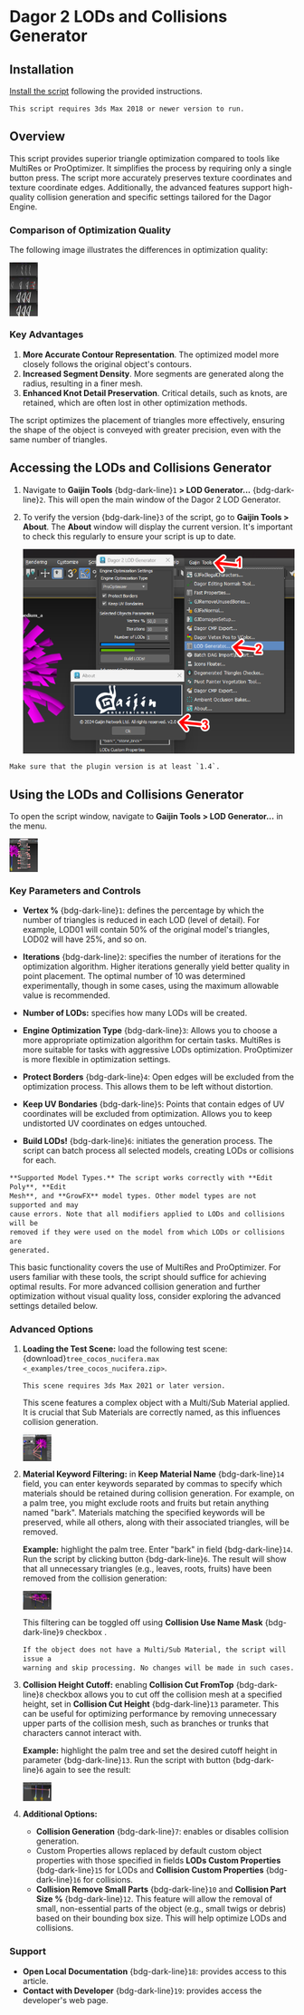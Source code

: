 # Dagor 2 LODs and Collisions Generator

## Installation

[Install the script](installation.md) following the provided instructions.

```{important}
This script requires 3ds Max 2018 or newer version to run.
```

## Overview

This script provides superior triangle optimization compared to tools like
MultiRes or ProOptimizer. It simplifies the process by requiring only a single
button press. The script more accurately preserves texture coordinates and
texture coordinate edges. Additionally, the advanced features support
high-quality collision generation and specific settings tailored for the Dagor
Engine.

### Comparison of Optimization Quality

The following image illustrates the differences in optimization quality:

<img src="_images/lod_generator_01.png" alt="LODs and Collisions Generator" align="center" width="50em">

### Key Advantages

1. **More Accurate Contour Representation**. The optimized model more closely
   follows the original object's contours.
2. **Increased Segment Density**. More segments are generated along the radius,
   resulting in a finer mesh.
3. **Enhanced Knot Detail Preservation**. Critical details, such as knots, are
   retained, which are often lost in other optimization methods.

The script optimizes the placement of triangles more effectively, ensuring the
shape of the object is conveyed with greater precision, even with the same
number of triangles.

## Accessing the LODs and Collisions Generator

1. Navigate to **Gaijin Tools** {bdg-dark-line}`1` **> LOD Generator...**
   {bdg-dark-line}`2`. This will open the main window of the Dagor 2 LOD
   Generator.

2. To verify the version {bdg-dark-line}`3` of the script, go to **Gaijin
   Tools > About**. The **About** window will display the current version. It's
   important to check this regularly to ensure your script is up to date.

   <img src="_images/lod_generator_02.png" alt="LODs and Collisions Generator" align="center">

```{note}
Make sure that the plugin version is at least `1.4`.
```

## Using the LODs and Collisions Generator

To open the script window, navigate to **Gaijin Tools > LOD Generator...** in
the menu.

<img src="_images/lod_generator_03.png" alt="LODs and Collisions Generator" align="center" width="50em">

### Key Parameters and Controls

- **Vertex %** {bdg-dark-line}`1`: defines the percentage by which the number of
  triangles is reduced in each LOD (level of detail). For example, LOD01 will
  contain 50% of the original model's triangles, LOD02 will have 25%, and so on.

- **Iterations** {bdg-dark-line}`2`: specifies the number of iterations for the
  optimization algorithm. Higher iterations generally yield better quality in
  point placement. The optimal number of 10 was determined experimentally,
  though in some cases, using the maximum allowable value is recommended.

- **Number of LODs:** specifies how many LODs will be created.

- **Engine Optimization Type** {bdg-dark-line}`3`: Allows you to choose a more
  appropriate optimization algorithm for certain tasks. MultiRes is more
  suitable for tasks with aggressive LODs optimization. ProOptimizer is more
  flexible in optimization settings.

- **Protect Borders** {bdg-dark-line}`4`: Open edges will be excluded from the
  optimization process. This allows them to be left without distortion.

- **Keep UV Bondaries** {bdg-dark-line}`5`: Points that contain edges of UV
  coordinates will be excluded from optimization. Allows you to keep undistorted
  UV coordinates on edges untouched.

- **Build LODs!** {bdg-dark-line}`6`: initiates the generation process. The
  script can batch process all selected models, creating LODs or collisions for
  each.

```{important}
**Supported Model Types.** The script works correctly with **Edit Poly**, **Edit
Mesh**, and **GrowFX** model types. Other model types are not supported and may
cause errors. Note that all modifiers applied to LODs and collisions will be
removed if they were used on the model from which LODs or collisions are
generated.
```

This basic functionality covers the use of MultiRes and ProOptimizer. For users
familiar with these tools, the script should suffice for achieving optimal
results. For more advanced collision generation and further optimization without
visual quality loss, consider exploring the advanced settings detailed below.

### Advanced Options

1. **Loading the Test Scene:** load the following test scene:
   {download}`tree_cocos_nucifera.max <_examples/tree_cocos_nucifera.zip>`.

   ```{important}
   This scene requires 3ds Max 2021 or later version.
   ```

   This scene features a complex object with a Multi/Sub Material applied. It is
   crucial that Sub Materials are correctly named, as this influences collision
   generation.

   <img src="_images/lod_generator_04.png" alt="LODs and Collisions Generator" align="center" width="50em">

2. **Material Keyword Filtering:** in **Keep Material Name** {bdg-dark-line}`14`
   field, you can enter keywords separated by commas to specify which materials
   should be retained during collision generation. For example, on a palm tree,
   you might exclude roots and fruits but retain anything named "bark".
   Materials matching the specified keywords will be preserved, while all
   others, along with their associated triangles, will be removed.

   **Example:** highlight the palm tree. Enter "bark" in field
   {bdg-dark-line}`14`. Run the script by clicking button {bdg-dark-line}`6`.
   The result will show that all unnecessary triangles (e.g., leaves, roots,
   fruits) have been removed from the collision generation:

   <img src="_images/lod_generator_05.png" alt="LODs and Collisions Generator" align="center" width="50em">

   This filtering can be toggled off using **Collision Use Name Mask**
   {bdg-dark-line}`9` checkbox .

   ```{warning}
   If the object does not have a Multi/Sub Material, the script will issue a
   warning and skip processing. No changes will be made in such cases.
   ```

3. **Collision Height Cutoff:** enabling **Collision Cut FromTop**
   {bdg-dark-line}`8` checkbox allows you to cut off the collision mesh at a
   specified height, set in **Collision Cut Height** {bdg-dark-line}`13`
   parameter. This can be useful for optimizing performance by removing
   unnecessary upper parts of the collision mesh, such as branches or trunks
   that characters cannot interact with.

   **Example:** highlight the palm tree and set the desired cutoff height in
   parameter {bdg-dark-line}`13`. Run the script with button {bdg-dark-line}`6`
   again to see the result:

   <img src="_images/lod_generator_06.png" alt="LODs and Collisions Generator" align="center" width="50em">

4. **Additional Options:**

   - **Collision Generation** {bdg-dark-line}`7`: enables or disables collision
     generation.
   - Custom Properties allows replaced by default custom
     object properties with those specified in fields **LODs Custom Properties**
     {bdg-dark-line}`15` for LODs and **Collision Custom Properties**
     {bdg-dark-line}`16` for collisions.
   - **Collision Remove Small Parts** {bdg-dark-line}`10` and **Collision Part
     Size %** {bdg-dark-line}`12`. This feature will allow the removal of small,
     non-essential parts of the object (e.g., small twigs or debris) based on
     their bounding box size. This will help optimize LODs and collisions.

### Support

  - **Open Local Documentation** {bdg-dark-line}`18`: provides access to this
    article.
  - **Contact with Developer** {bdg-dark-line}`19`: provides access the
    developer's web page.

